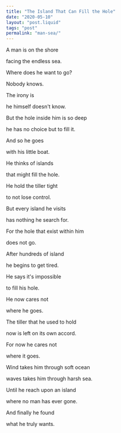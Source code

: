 ```yaml
---
title: "The Island That Can Fill the Hole"
date: "2020-05-10"
layout: "post.liquid"
tags: "post"
permalink: "man-sea/"
---
```


A man is on the shore

facing the endless sea.

Where does he want to go?

Nobody knows.

The irony is

he himself doesn't know.

But the hole inside him is so deep

he has no choice but to fill it.

And so he goes

with his little boat.

He thinks of islands

that might fill the hole.

He hold the tiller tight

to not lose control.

But every island he visits

has nothing he search for.

For the hole that exist within him

does not go.

After hundreds of island

he begins to get tired.

He says it's impossible

to fill his hole.

He now cares not

where he goes.

The tiller that he used to hold

now is left on its own accord.

For now he cares not

where it goes.

Wind takes him through soft ocean

waves takes him through harsh sea.

Until he reach upon an island

where no man has ever gone.

And finally he found

what he truly wants.